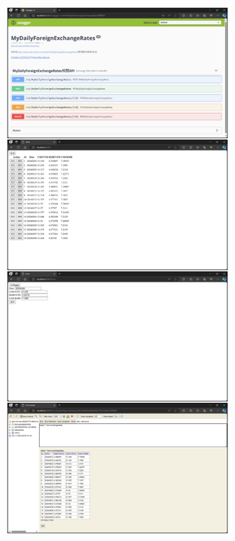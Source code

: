 ![alt text](https://github.com/410325012/MyDailyForeignExchangeRates/blob/main/demo1.png)
![alt text](https://github.com/410325012/MyDailyForeignExchangeRates/blob/main/demo2.png)
![alt text](https://github.com/410325012/MyDailyForeignExchangeRates/blob/main/demo3.png)
![alt text](https://github.com/410325012/MyDailyForeignExchangeRates/blob/main/demo4.png)
